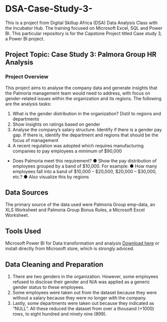 # DSA-Case-Study-3-

This is a project from Digital Skillup Africa (DSA) Data Analysis Class with the Incubator Hub. The training focused on Microsoft Excel, SQL and Power BI. This particular repository is for the Capstone Project titled Case study 3, a Power BI project.  

## Project Topic: Case Study 3: Palmora Group HR Analysis

### Project Overview

This project aims to analyse the company data and generate insights that the Palmoria management team would need to address, with focus on gender-related issues within the organization and its regions. The following are the analysis tasks:
1. What is the gender distribution in the organization? Distil to regions and departments
2. Show insights on ratings based on gender
3. Analyse the company’s salary structure. Identify if there is a gender pay gap. If there is, identify the department and regions that should be the focus of management
4. A recent regulation was adopted which requires manufacturing companies to pay
employees a minimum of $90,000
- Does Palmoria meet this requirement?
● Show the pay distribution of employees grouped by a band of $10,000. For example:
● How many employees fall into a band of $10,000 – $20,000, $20,000 – $30,000,
etc.?
● Also visualize this by regions

## Data Sources

The primary source of the data used were Palmoria Group emp-data, an XLS Worksheet and Palmoria Group Bonus Rules, a Microsoft Excel Worksheet. 

## Tools Used
Microsoft Power BI for Data transformation and analysis [Download here](https://www.microsoft.com/en-us/power-platform/products/power-bi/downloads) or install directly from Microsoft store, which is strongly adviced.

## Data Cleaning and Preparation
1. There are two genders in the organization. However, some employees refused to disclose their gender and N/A was applied as a generic gender status to these employees.
2. Some employees were taken out from the dataset because they were without a salary because they were no longer with the company.
3. Lastly, some departments were taken out because they indicated as “NULL”.
All these reduced the dataset from over a thousand (+1000) rows, to eight hundred and ninety nine (899).
